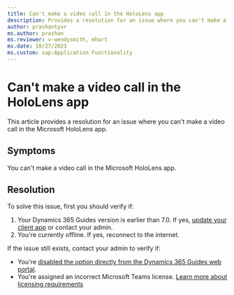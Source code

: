 ```yaml
---
title: Can't make a video call in the HoloLens app
description: Provides a resolution for an issue where you can't make a video call in the HoloLens app.
author: prashantyvr
ms.author: prashan
ms.reviewer: v-wendysmith, mhart
ms.date: 10/27/2023
ms.custom: sap:Application Functionality
---
```

# Can't make a video call in the HoloLens app

This article provides a resolution for an issue where you can't make a video call in the Microsoft HoloLens app.

## Symptoms

You can't make a video call in the Microsoft HoloLens app.

## Resolution

To solve this issue, first you should verify if:

1. Your Dynamics 365 Guides version is earlier than 7.0. If yes, [update your client app](/dynamics365/mixed-reality/guides/upgrade) or contact your admin.
2. You're currently offline. If yes, reconnect to the internet.

If the issue still exists, contact your admin to verify if:

- You're [disabled the option directly from the Dynamics 365 Guides web portal](/dynamics365/mixed-reality/guides/admin-enable-calls).
- You're assigned an incorrect Microsoft Teams license. [Learn more about licensing requirements](/dynamics365/mixed-reality/guides/requirements)
